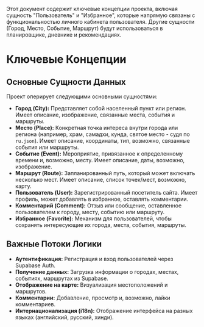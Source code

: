 Этот документ содержит ключевые концепции проекта, включая сущность "Пользователь" и "Избранное", которые напрямую связаны с функциональностью личного кабинета пользователя. Другие сущности (Город, Место, Событие, Маршрут) будут использоваться в планировщике, дневнике и рекомендациях.

# Ключевые Концепции

## Основные Сущности Данных
Проект оперирует следующими основными сущностями:

*   **Город (City):** Представляет собой населенный пункт или регион. Имеет описание, изображение, связанные места, события и маршруты.
*   **Место (Place):** Конкретная точка интереса внутри города или региона (например, храм, самадхи, кунда, святое место - судя по `ru.json`). Имеет описание, координаты, тип, возможно, связанные события или маршруты.
*   **Событие (Event):** Мероприятие, привязанное к определенному времени и, возможно, месту. Имеет описание, даты, возможно, изображение.
*   **Маршрут (Route):** Запланированный путь, который может включать несколько мест. Имеет описание, список точек/мест, возможно, карту.
*   **Пользователь (User):** Зарегистрированный посетитель сайта. Имеет профиль, может добавлять в избранное, оставлять комментарии.
*   **Комментарий (Comment):** Отзыв или сообщение, оставленное пользователем к городу, месту, событию или маршруту.
*   **Избранное (Favorite):** Механизм для пользователей, чтобы сохранять интересующие их города, места, события, маршруты.

## Важные Потоки Логики
*   **Аутентификация:** Регистрация и вход пользователей через Supabase Auth.
*   **Получение данных:** Загрузка информации о городах, местах, событиях, маршрутах из Supabase.
*   **Отображение на карте:** Визуализация местоположений и маршрутов.
*   **Комментарии:** Добавление, просмотр и, возможно, лайки комментариев.
*   **Интернационализация (i18n):** Отображение интерфейса на разных языках (английский, русский, хинди).

